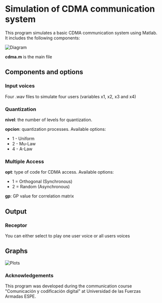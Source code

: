 # Simulation of CDMA communication system
This program simulates a basic CDMA communication system using Matlab. It includes the following components:

![Diagram](https://github.com/flandrade/cdma-simulation/blob/master/images/diagram.png)

**cdma.m** is the main file

## Components and options

### Input voices
Four .wav files to simulate four users (variables x1, x2, x3 and x4)

### Quantization
**nivel**: the number of levels for quantization.

**opcion**: quantization processes. Available options:
- 1 - Uniform
- 2 - Mu-Law
- 4 - A-Law

### Multiple Access
**opt**: type of code for CDMA access. Available options:
- 1 = Orthogonal (Synchronous)
- 2 = Random (Asynchronous)

**gp**: GP value for correlation matrix

## Output

### Receptor
You can either select to play one user voice or all users voices

## Graphs

![Plots](https://github.com/flandrade/cdma-simulation/blob/master/images/plot.jpg)

### Acknowledgements
This program was developed during the communication course "Comunicación y codificación digital" at Universidad de las Fuerzas Armadas ESPE.
